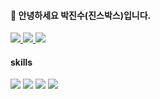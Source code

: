#### 👋 안녕하세요 박진수(진스박스)입니다.
<a href="https://velog.io/@jinsup9k">
<img src="https://img.shields.io/badge/tech blog -20C997?style=flat-square&logo=Velog&logoColor=white"/>
</a>
<a href="https://www.instagram.com/jinsup9k" class="">
<img src="https://img.shields.io/badge/instagram -E4405F?style=flat-square&logo=instagram&logoColor=white"/>
</a> 
<a href="mailto:jinsubox@gmail.com" class="">
<img src="https://img.shields.io/badge/jinsubox@gmail.com -EA4336?style=flat-square&logo=Gmail&logoColor=white"/>
</a>
 




#### skills
<img src="https://img.shields.io/badge/java -007396?style=flat-square&logo=java&logoColor=white"> <img src="https://img.shields.io/badge/spring -6DB33F?style=flat-square&logo=spring&logoColor=white"/> <img src="https://img.shields.io/badge/mysql -4479A1?style=flat-square&logo=mysql&logoColor=white"/> <img src="https://img.shields.io/badge/git -F05032?style=flat-square&logo=git&logoColor=white"/> 


